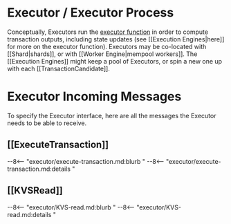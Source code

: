# Executor / Executor Process

Conceptually, Executors  run the
 [executor function](../execution.md#executor-function) in order to
 compute transaction outputs, including state updates
 (see [[Execution Engines|here]] for more on the executor function).
Executors may be co-located with [[Shard|shards]], or with
 [[Worker Engine|mempool workers]].
The [[Execution Engines]] might keep a pool of Executors,
 or spin a new one up with each [[TransactionCandidate]].

<!--
## Life of a Transaction
To quickly understand what an Executor does,
let us look at the life of a transaction within the Execution Engine.

![Execution Architecture](/nspec/images/execution_architecture_web.svg)
 
- When the [[Mempool Engines|mempool]] stores a transaction,
  the execution engine assigns an executor process,
  using that transaction's text. <! FIXME 'text' is executable ?  >
- Once the [[Mempool Engines|mempool]] has assigned a timestamp
  (for V1, this is a [[TxFingerprint]]) to a transaction,
  it communicates that timestamp to each of the shards in the transaction's label,
  and establishes communication channels between the shards and
  the transaction's executor process.
  Each shard then stores that timestamp in its timeline.
- For each key read,
  when the relevant Shard learns the precise data to be read at that time
  (identifies a unique previous transaction and
  learns the data written by that transaction),
  it communicates that data to the Executor process.
  - As an optimization,
    we may want to allow "lazy" reads.
    When an Executor realizes it needs the value for a lazy read,
    it sends a [[KVSReadRequest]] message to the relevant Shard.
- When it receives all the data it needs to read,
  the executor process runs the executor function in order to learn
  the values to be written.
  It then communicates these values to the relevant shards.
  - As an optimization,
    we may allow executor processes to start computing before
    all reads are available, if possible.
  - As an optimization,
    we may consider special writes such as "don't change this data,"
    (which would only work for keys the transaction both reads and writes).
    These are represented using [[KVSReadRequest]] messages with
    `datum` set to `None`.
- For each key written,
  the shard waits to receive data written from the executor process,
  and stores it.
-->

# Executor Incoming Messages
To specify the Executor interface,
here are all the messages the Executor needs to be able to receive.

## [[ExecuteTransaction]]

--8<-- "executor/execute-transaction.md:blurb "
--8<-- "executor/execute-transaction.md:details "


## [[KVSRead]]

--8<-- "executor/KVS-read.md:blurb "
--8<-- "executor/KVS-read.md:details "



